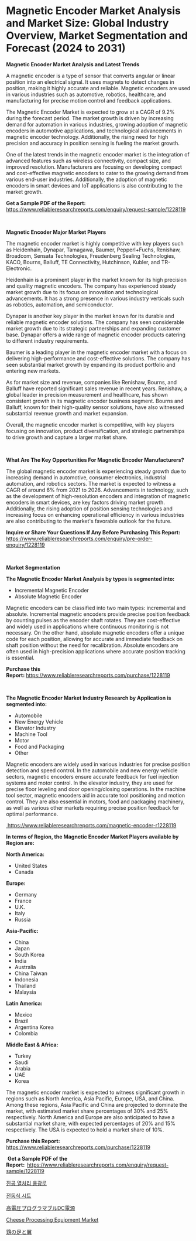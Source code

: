 <p><h1>Magnetic Encoder Market Analysis and Market Size: Global Industry Overview, Market Segmentation and Forecast (2024 to 2031)</h1></p><p><strong>Magnetic Encoder Market Analysis and Latest Trends</strong></p>
<p><p>A magnetic encoder is a type of sensor that converts angular or linear position into an electrical signal. It uses magnets to detect changes in position, making it highly accurate and reliable. Magnetic encoders are used in various industries such as automotive, robotics, healthcare, and manufacturing for precise motion control and feedback applications.</p><p>The Magnetic Encoder Market is expected to grow at a CAGR of 9.2% during the forecast period. The market growth is driven by increasing demand for automation in various industries, growing adoption of magnetic encoders in automotive applications, and technological advancements in magnetic encoder technology. Additionally, the rising need for high precision and accuracy in position sensing is fueling the market growth.</p><p>One of the latest trends in the magnetic encoder market is the integration of advanced features such as wireless connectivity, compact size, and improved resolution. Manufacturers are focusing on developing compact and cost-effective magnetic encoders to cater to the growing demand from various end-user industries. Additionally, the adoption of magnetic encoders in smart devices and IoT applications is also contributing to the market growth.</p></p>
<p><strong>Get a Sample PDF of the Report:&nbsp;</strong> <a href="https://www.reliableresearchreports.com/enquiry/request-sample/1228119">https://www.reliableresearchreports.com/enquiry/request-sample/1228119</a></p>
<p>&nbsp;</p>
<p><strong>Magnetic Encoder Major Market Players</strong></p>
<p><p>The magnetic encoder market is highly competitive with key players such as Heidenhain, Dynapar, Tamagawa, Baumer, Pepperl+Fuchs, Renishaw, Broadcom, Sensata Technologies, Freudenberg Sealing Technologies, KACO, Bourns, Balluff, TE Connectivity, Hutchinson, Kubler, and TR-Electronic. </p><p>Heidenhain is a prominent player in the market known for its high precision and quality magnetic encoders. The company has experienced steady market growth due to its focus on innovation and technological advancements. It has a strong presence in various industry verticals such as robotics, automation, and semiconductor.</p><p>Dynapar is another key player in the market known for its durable and reliable magnetic encoder solutions. The company has seen considerable market growth due to its strategic partnerships and expanding customer base. Dynapar offers a wide range of magnetic encoder products catering to different industry requirements.</p><p>Baumer is a leading player in the magnetic encoder market with a focus on delivering high-performance and cost-effective solutions. The company has seen substantial market growth by expanding its product portfolio and entering new markets.</p><p>As for market size and revenue, companies like Renishaw, Bourns, and Balluff have reported significant sales revenue in recent years. Renishaw, a global leader in precision measurement and healthcare, has shown consistent growth in its magnetic encoder business segment. Bourns and Balluff, known for their high-quality sensor solutions, have also witnessed substantial revenue growth and market expansion.</p><p>Overall, the magnetic encoder market is competitive, with key players focusing on innovation, product diversification, and strategic partnerships to drive growth and capture a larger market share.</p></p>
<p>&nbsp;</p>
<p><strong>What Are The Key Opportunities For Magnetic Encoder Manufacturers?</strong></p>
<p><p>The global magnetic encoder market is experiencing steady growth due to increasing demand in automotive, consumer electronics, industrial automation, and robotics sectors. The market is expected to witness a CAGR of around 6% from 2021 to 2026. Advancements in technology, such as the development of high-resolution encoders and integration of magnetic encoders in smart devices, are key factors driving market growth. Additionally, the rising adoption of position sensing technologies and increasing focus on enhancing operational efficiency in various industries are also contributing to the market's favorable outlook for the future.</p></p>
<p><strong>Inquire or Share Your Questions If Any Before Purchasing This Report:</strong> <a href="https://www.reliableresearchreports.com/enquiry/pre-order-enquiry/1228119">https://www.reliableresearchreports.com/enquiry/pre-order-enquiry/1228119</a></p>
<p>&nbsp;</p>
<p><strong>Market Segmentation</strong></p>
<p><strong>The Magnetic Encoder Market Analysis by types is segmented into:</strong></p>
<p><ul><li>Incremental Magnetic Encoder</li><li>Absolute Magnetic Encoder</li></ul></p>
<p><p>Magnetic encoders can be classified into two main types: incremental and absolute. Incremental magnetic encoders provide precise position feedback by counting pulses as the encoder shaft rotates. They are cost-effective and widely used in applications where continuous monitoring is not necessary. On the other hand, absolute magnetic encoders offer a unique code for each position, allowing for accurate and immediate feedback on shaft position without the need for recalibration. Absolute encoders are often used in high-precision applications where accurate position tracking is essential.</p></p>
<p><strong>Purchase this Report:&nbsp;</strong><a href="https://www.reliableresearchreports.com/purchase/1228119">https://www.reliableresearchreports.com/purchase/1228119</a></p>
<p>&nbsp;</p>
<p><strong>The Magnetic Encoder Market Industry Research by Application is segmented into:</strong></p>
<p><ul><li>Automobile</li><li>New Energy Vehicle</li><li>Elevator Industry</li><li>Machine Tool</li><li>Motor</li><li>Food and Packaging</li><li>Other</li></ul></p>
<p><p>Magnetic encoders are widely used in various industries for precise position detection and speed control. In the automobile and new energy vehicle sectors, magnetic encoders ensure accurate feedback for fuel injection systems and motor control. In the elevator industry, they are used for precise floor leveling and door opening/closing operations. In the machine tool sector, magnetic encoders aid in accurate tool positioning and motion control. They are also essential in motors, food and packaging machinery, as well as various other markets requiring precise position feedback for optimal performance.</p></p>
<p><a href="https://www.reliableresearchreports.com/magnetic-encoder-r1228119">&nbsp;https://www.reliableresearchreports.com/magnetic-encoder-r1228119</a></p>
<p><strong>In terms of Region, the Magnetic Encoder Market Players available by Region are:</strong></p>
<p>
    <p> <strong> North America: </strong>
        <ul>
            <li>United States</li>
            <li>Canada</li>
        </ul>
        </p> 
    <p> <strong> Europe: </strong>
        <ul>
            <li>Germany</li>
            <li>France</li>
            <li>U.K.</li>
            <li>Italy</li>
            <li>Russia</li>
        </ul>
        </p> 
    <p> <strong> Asia-Pacific: </strong>
        <ul>
            <li>China</li>
            <li>Japan</li>
            <li>South Korea</li>
            <li>India</li>
            <li>Australia</li>
            <li>China Taiwan</li>
            <li>Indonesia</li>
            <li>Thailand</li>
            <li>Malaysia</li>
        </ul>
        </p> 
    <p> <strong> Latin America: </strong>
        <ul>
            <li>Mexico</li>
            <li>Brazil</li>
            <li>Argentina Korea</li>
            <li>Colombia</li>
        </ul>
        </p> 
    <p> <strong> Middle East & Africa: </strong>
        <ul>
            <li>Turkey</li>
            <li>Saudi</li>
            <li>Arabia</li>
            <li>UAE</li>
            <li>Korea</li>
        </ul>
    </p>
    </p>
<p><p>The magnetic encoder market is expected to witness significant growth in regions such as North America, Asia Pacific, Europe, USA, and China. Among these regions, Asia Pacific and China are projected to dominate the market, with estimated market share percentages of 30% and 25% respectively. North America and Europe are also anticipated to have a substantial market share, with expected percentages of 20% and 15% respectively. The USA is expected to hold a market share of 10%.</p></p>
<p><strong>Purchase this Report: </strong><a href="https://www.reliableresearchreports.com/purchase/1228119">https://www.reliableresearchreports.com/purchase/1228119</a></p>
<p>&nbsp;<strong>Get a Sample PDF of the Report:&nbsp;&nbsp;</strong><a href="https://www.reliableresearchreports.com/enquiry/request-sample/1228119">https://www.reliableresearchreports.com/enquiry/request-sample/1228119</a></p>
<p><strong></strong></p>
<p><p><a href="https://medium.com/@christianwilderman2022/%EC%A7%84%EA%B3%B5-%EC%97%B4%EC%B2%98%EB%A6%AC%EB%A1%9C-%EA%B0%80%EC%97%B4%EB%90%98%EB%8A%94-%ED%99%94%EB%A1%9C-%EC%8B%9C%EC%9E%A5-%EB%8F%99%ED%96%A5-%EB%B0%8F-%EB%B6%84%EC%84%9D-%EB%AF%B8%EB%9E%98-%EC%84%B1%EC%9E%A5%EC%9D%84-%EC%9C%84%ED%95%9C-%EA%B8%B0%ED%9A%8C%EC%99%80-%EB%8F%84%EC%A0%84-2024-2031-686e82cd5a1f">진공 열처리 용광로</a></p><p><a href="https://github.com/WilburKihn5676/Market-Research-Report-List-2/blob/main/5978320165962.md">전동식 시트</a></p><p><a href="https://medium.com/@terrellconn2023/%E9%AB%98%E9%9B%BB%E5%9C%A7%E3%83%97%E3%83%AD%E3%82%B0%E3%83%A9%E3%83%9E%E3%83%96%E3%83%ABdc%E9%9B%BB%E6%BA%90%E4%BE%9B%E7%B5%A6%E3%81%AE%E7%94%A3%E6%A5%AD%E5%88%86%E6%9E%90%E3%83%AC%E3%83%9D%E3%83%BC%E3%83%88-%E3%82%A2%E3%83%97%E3%83%AA%E3%82%B1%E3%83%BC%E3%82%B7%E3%83%A7%E3%83%B3-%E5%9C%B0%E5%9F%9F%E5%88%A5%E3%81%AE%E5%B8%82%E5%A0%B4%E8%A6%8F%E6%A8%A1-%E3%82%B7%E3%82%A7%E3%82%A2-%E3%83%88%E3%83%AC%E3%83%B3%E3%83%89-%E7%AB%B6%E4%BA%89%E6%88%A6%E7%95%A5-2024%E5%B9%B4-2031%E5%B9%B4-4ca8e4294ecd">高電圧プログラマブルDC電源</a></p><p><a href="https://github.com/maesanjaya8/Market-Research-Report-List-1/blob/main/cheese-processing-equipment-market.md">Cheese Processing Equipment Market</a></p><p><a href="https://medium.com/@peterpatel626/%E8%A3%BD%E5%93%81%E3%82%BF%E3%82%A4%E3%83%97-%E5%BF%9C%E7%94%A8-%E5%9C%B0%E5%9F%9F-%E3%81%8A%E3%82%88%E3%81%B3%E4%BC%81%E6%A5%AD%E5%88%A5%E3%81%AE%E3%82%B0%E3%83%AD%E3%83%BC%E3%83%90%E3%83%AB%E3%83%81%E3%82%AD%E3%83%B3%E3%83%95%E3%82%A3%E3%83%BC%E3%83%88%E3%81%8A%E3%82%88%E3%81%B3%E3%82%A6%E3%82%A3%E3%83%B3%E3%82%B0%E5%B8%82%E5%A0%B4-%E6%A5%AD%E7%95%8C%E3%82%BB%E3%82%B0%E3%83%A1%E3%83%B3%E3%83%88%E3%81%AE%E5%B1%95%E6%9C%9B-%E5%B8%82%E5%A0%B4%E8%A9%95%E4%BE%A1-%E7%AB%B6%E4%BA%89%E3%82%B7%E3%83%8A%E3%83%AA%E3%82%AA-%E3%83%88%E3%83%AC%E3%83%B3%E3%83%89-%E3%81%8A%E3%82%88%E3%81%B3%E4%BA%88%E6%B8%AC-2024%E5%B9%B4-2031%E5%B9%B4-15b26469f985">鶏の足と翼</a></p></p>